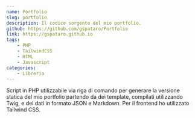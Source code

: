 ```yaml
---
name: Portfolio
slug: portfolio
description: Il codice sorgente del mio portfolio.
github: https://github.com/gspataro/Portfolio
link: https://gspataro.github.io
tags:
    - PHP
    - TailwindCSS
    - HTML
    - Javascript
categories:
    - Libreria
---
```


Script in PHP utilizzabile via riga di comando per generare la versione statica del mio portfolio partendo da dei template, compilati utilizzando Twig, e dei dati in formato JSON e Markdown. Per il frontend ho utilizzato Tailwind CSS.
